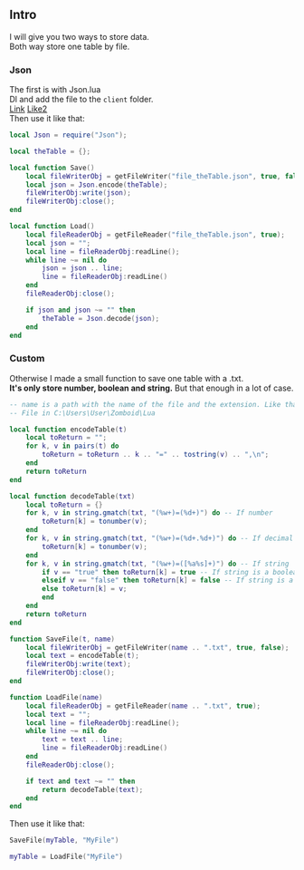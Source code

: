 ## Intro
I will give you two ways to store data.  
Both way store one table by file.  

### Json
The first is with Json.lua  
Dl and add the file to the `client` folder.  
[Link](https://github.com/MrBounty/PZ-Mod---Doc/blob/main/Others/Json.lua) 
[Like2](https://github.com/rxi/json.lua)  
Then use it like that:
```lua
local Json = require("Json");

local theTable = {};

local function Save()
    local fileWriterObj = getFileWriter("file_theTable.json", true, false);
    local json = Json.encode(theTable);
    fileWriterObj:write(json);
    fileWriterObj:close();
end

local function Load()
    local fileReaderObj = getFileReader("file_theTable.json", true);
    local json = "";
    local line = fileReaderObj:readLine();
    while line ~= nil do
        json = json .. line;
        line = fileReaderObj:readLine()
    end
    fileReaderObj:close();

    if json and json ~= "" then
        theTable = Json.decode(json);
    end
end
```

### Custom
Otherwise I made a small function to save one table with a .txt.  
**It's only store number, boolean and string.** But that enough in a lot of case.  
```lua
-- name is a path with the name of the file and the extension. Like that: name = "MyFile.txt"
-- File in C:\Users\User\Zomboid\Lua

local function encodeTable(t)
    local toReturn = "";
    for k, v in pairs(t) do
        toReturn = toReturn .. k .. "=" .. tostring(v) .. ",\n";
    end
    return toReturn
end

local function decodeTable(txt)
    local toReturn = {}
    for k, v in string.gmatch(txt, "(%w+)=(%d+)") do -- If number
        toReturn[k] = tonumber(v);
    end
    for k, v in string.gmatch(txt, "(%w+)=(%d+.%d+)") do -- If decimal number
        toReturn[k] = tonumber(v);
    end
    for k, v in string.gmatch(txt, "(%w+)=([%a%s]+)") do -- If string
        if v == "true" then toReturn[k] = true -- If string is a boolean
        elseif v == "false" then toReturn[k] = false -- If string is a boolean
        else toReturn[k] = v;
        end
    end
    return toReturn
end

function SaveFile(t, name)
    local fileWriterObj = getFileWriter(name .. ".txt", true, false);
    local text = encodeTable(t);
    fileWriterObj:write(text);
    fileWriterObj:close();
end

function LoadFile(name)
    local fileReaderObj = getFileReader(name .. ".txt", true);
    local text = "";
    local line = fileReaderObj:readLine();
    while line ~= nil do
        text = text .. line;
        line = fileReaderObj:readLine()
    end
    fileReaderObj:close();

    if text and text ~= "" then
        return decodeTable(text);
    end
end
```

Then use it like that:
```lua
SaveFile(myTable, "MyFile")

myTable = LoadFile("MyFile")
```
